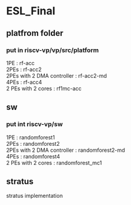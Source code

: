 # ESL_Final
## platfrom folder   
### put in riscv-vp/vp/src/platform
1PE : rf-acc   
2PEs : rf-acc2    
2PEs with 2 DMA controller : rf-acc2-md   
4PEs : rf-acc4   
2 PEs with 2 cores : rf1mc-acc      
## sw   
### put int riscv-vp/sw
1PE : randomforest1   
2PEs : randomforest2         
2PEs with 2 DMA controller : randomforest2-md      
4PEs : randomforest4      
2 PEs with 2 cores : randomforest_mc1   
## stratus    
stratus implementation
